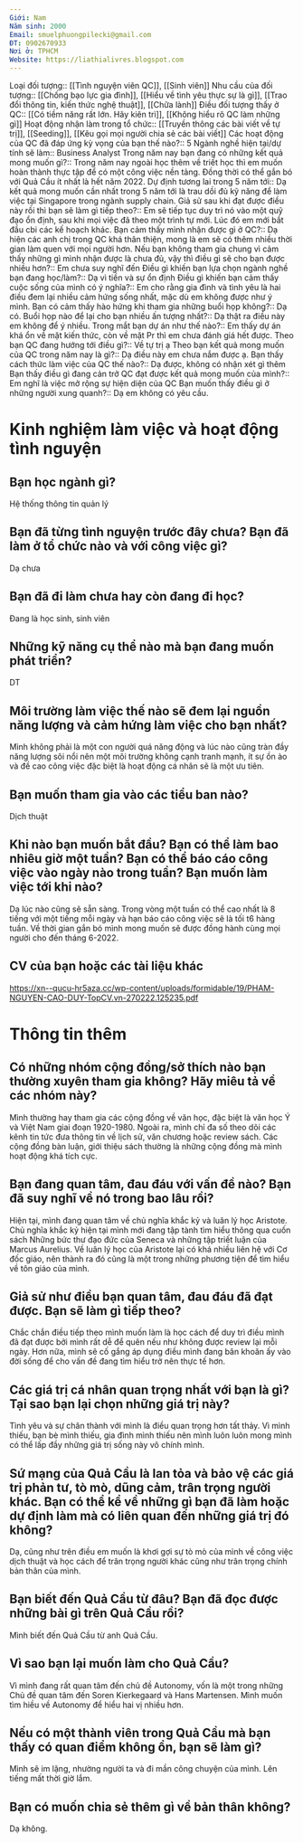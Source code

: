 ```yaml
---
Giới: Nam
Năm sinh: 2000
Email: smuelphuongpilecki@gmail.com
ĐT: 0902670933
Nơi ở: TPHCM
Website: https://liathialivres.blogspot.com
---
```



Loại đối tượng:: [[Tình nguyện viên QC]], [[Sinh viên]]
Nhu cầu của đối tượng:: [[Chống bạo lực gia đình]], [[Hiểu về tình yêu thực sự là gì]], [[Trao đổi thông tin, kiến thức nghệ thuật]], [[Chữa lành]]
Điều đối tượng thấy ở QC:: [[Có tiềm năng rất lớn. Hãy kiên trì]], [[Không hiểu rõ QC làm những gì]] 
Hoạt động nhận làm trong tổ chức:: [[Truyền thông các bài viết về tự trị]], [[Seeding]], [[Kêu gọi mọi người chia sẻ các bài viết]]
Các hoạt động của QC đã đáp ứng kỳ vọng của bạn thế nào?:: 5
Ngành nghề hiện tại/dự tính sẽ làm:: Business Analyst
Trong năm nay bạn đang có những kết quả mong muốn gì?:: Trong năm nay ngoài học thêm về triết học thì em muốn hoàn thành thực tập để có một công việc nền tảng. Đồng thời có thể gắn bó với Quả Cầu ít nhất là hết năm 2022.
Dự định tương lai trong 5 năm tới:: Dạ kết quả mong muốn cần nhất trong 5 năm tới là trau dồi đủ kỹ năng để làm việc tại Singapore trong ngành supply chain.
Giả sử sau khi đạt được điều này rồi thì bạn sẽ làm gì tiếp theo?:: Em sẽ tiếp tục duy trì nó vào một quỹ đạo ổn định, sau khi mọi việc đã theo một trình tự mới. Lúc đó em mới bắt đầu cbi các kế hoạch khác.
Bạn cảm thấy mình nhận được gì ở QC?:: Dạ hiện các anh chị trong QC khá thân thiện, mong là em sẽ có thêm nhiều thời gian làm quen với mọi người hơn.
Nếu bạn không tham gia chung vì cảm thấy những gì mình nhận được là chưa đủ, vậy thì điều gì sẽ cho bạn được nhiều hơn?:: Em chưa suy nghĩ đến
Điều gì khiến bạn lựa chọn ngành nghề bạn đang học/làm?:: Dạ vì tiền và sự ổn định
Điều gì khiến bạn cảm thấy cuộc sống của mình có ý nghĩa?:: Em cho rằng gia đình và tình yêu là hai điều đem lại nhiều cảm hứng sống nhất, mặc dù em không được như ý mình.
Bạn có cảm thấy hào hứng khi tham gia những buổi họp không?:: Dạ có.
Buổi họp nào để lại cho bạn nhiều ấn tượng nhất?:: Dạ thật ra điều này em không để ý nhiều.
Trong mắt bạn dự án như thế nào?:: Em thấy dự án khá ổn về mặt kiến thức, còn về mặt Pr thì em chưa đánh giá hết được.
Theo bạn QC đang hướng tới điều gì?:: Về tự trị ạ
Theo bạn kết quả mong muốn của QC trong năm nay là gì?:: Dạ điều này em chưa nắm được ạ.
Bạn thấy cách thức làm việc của QC thế nào?:: Dạ được, không có nhận xét gì thêm
Bạn thấy điều gì đang cản trở QC đạt được kết quả mong muốn của mình?:: Em nghĩ là việc mở rộng sự hiện diện của QC 
Bạn muốn thấy điều gì ở những người xung quanh?:: Dạ em không có yêu cầu.

# Kinh nghiệm làm việc và hoạt động tình nguyện
## Bạn học ngành gì?
Hệ thống thông tin quản lý

## Bạn đã từng tình nguyện trước đây chưa? Bạn đã làm ở tổ chức nào và với công việc gì?
Dạ chưa

## Bạn đã đi làm chưa hay còn đang đi học?
Đang là học sinh, sinh viên

## Những kỹ năng cụ thể nào mà bạn đang muốn phát triển?
DT

## Môi trường làm việc thế nào sẽ đem lại nguồn năng lượng và cảm hứng làm việc cho bạn nhất?
Mình không phải là một con người quá năng động và lúc nào cũng tràn đầy năng lượng sôi nổi nên một môi trường không cạnh tranh mạnh, ít sự ồn ào và đề cao công việc đặc biệt là hoạt động cá nhân sẽ là một ưu tiên.

## Bạn muốn tham gia vào các tiểu ban nào?
Dịch thuật

## Khi nào bạn muốn bắt đầu? Bạn có thể làm bao nhiêu giờ một tuần? Bạn có thể báo cáo công việc vào ngày nào trong tuần? Bạn muốn làm việc tới khi nào?
Dạ lúc nào cũng sẽ sẵn sàng. Trong vòng một tuần có thể cao nhất là 8 tiếng với một tiếng mỗi ngày và hạn báo cáo công việc sẽ là tối t6 hàng tuần. Về thời gian gắn bó mình mong muốn sẽ được đồng hành cùng mọi người cho đến tháng 6-2022.

## CV của bạn hoặc các tài liệu khác
https://xn--qucu-hr5aza.cc/wp-content/uploads/formidable/19/PHAM-NGUYEN-CAO-DUY-TopCV.vn-270222.125235.pdf

# Thông tin thêm
## Có những nhóm cộng đồng/sở thích nào bạn thường xuyên tham gia không? Hãy miêu tả về các nhóm này?
Mình thường hay tham gia các cộng đồng về văn học, đặc biệt là văn học Ý và Việt Nam giai đoạn 1920-1980. Ngoài ra, mình chỉ đa số theo dõi các kênh tin tức đưa thông tin về lịch sử, văn chương hoặc review sách. Các cộng đồng bàn luận, giới thiệu sách thường là những cộng đồng mà mình hoạt động khá tích cực.

## Bạn đang quan tâm, đau đáu với vấn đề nào? Bạn đã suy nghĩ về nó trong bao lâu rồi?
Hiện tại, mình đang quan tâm về chủ nghĩa khắc kỷ và luân lý học Aristote. Chủ nghĩa khắc kỷ hiện tại mình mới đang tập tành tìm hiểu thông qua cuốn sách Những bức thư đạo đức của Seneca và những tập triết luận của Marcus Aurelius. Về luân lý học của Aristote lại có khá nhiều liên hệ với Cơ đốc giáo, nên thành ra đó cũng là một trong những phương tiện để tìm hiểu về tôn giáo của mình.

## Giả sử như điều bạn quan tâm, đau đáu đã đạt được. Bạn sẽ làm gì tiếp theo?
Chắc chắn điều tiếp theo mình muốn làm là học cách để duy trì điều mình đã đạt được bởi mình rất dễ để quên nếu như không được review lại mỗi ngày. Hơn nữa, mình sẽ cố gắng áp dụng điều mình đang băn khoăn ấy vào đời sống để cho vấn đề đang tìm hiểu trở nên thực tế hơn.

## Các giá trị cá nhân quan trọng nhất với bạn là gì? Tại sao bạn lại chọn những giá trị này?
Tình yêu và sự chân thành với mình là điều quan trọng hơn tất thảy. Vì mình thiếu, bạn bè mình thiếu, gia đình mình thiếu nên mình luôn luôn mong mình có thể lấp đầy những giá trị sống này vô chính mình.

## Sứ mạng của Quả Cầu là lan tỏa và bảo vệ các giá trị **phản tư, tò mò, dũng cảm, trân trọng người khác**. Bạn có thể kể về những gì bạn đã làm hoặc dự định làm mà có liên quan đến những giá trị đó không?
Dạ, cũng như trên điều em muốn là khơi gợi sự tò mò của mình về công việc dịch thuật và học cách để trân trọng người khác cũng như trân trọng chính bản thân của mình.

## Bạn biết đến Quả Cầu từ đâu? Bạn đã đọc được những bài gì trên Quả Cầu rồi?
Mình biết đến Quả Cầu từ anh Quả Cầu.

## Vì sao bạn lại muốn làm cho Quả Cầu?
Vì mình đang rất quan tâm đến chủ đề Autonomy, vốn là một trong những Chủ đề quan tâm đến Soren Kierkegaard và Hans Martensen. Mình muốn tìm hiều về Autonomy để hiểu hai vị nhiều hơn.

## Nếu có một thành viên trong Quả Cầu mà bạn thấy có quan điểm không ổn, bạn sẽ làm gì?
Mình sẽ im lặng, nhường người ta và đi mần công chuyện của mình. Lên tiếng mất thời giờ lắm.

## Bạn có muốn chia sẻ thêm gì về bản thân không?
Dạ không.